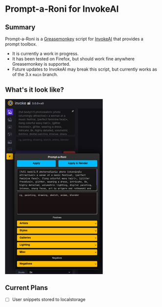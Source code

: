 # Prompt-a-Roni for InvokeAI

## Summary

Prompt-a-Roni is a [Greasemonkey](https://addons.mozilla.org/en-US/firefox/addon/greasemonkey/) script for [InvokeAI](https://github.com/invoke-ai/InvokeAI) that provides a prompt toolbox.

- It is currently a work in progress.
- It has been tested on Firefox, but should work fine anywhere Greasemonkey is supported.
- Future updates to InvokeAI may break this script, but currently works as of the 3.x `main` branch.

## What's it look like?

<img src="./docs/screenshot.png" width=320px/>

## Current Plans

- [ ] User snippets stored to localstorage
